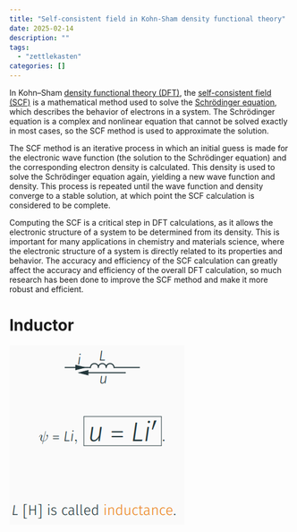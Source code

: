 ```yaml
---
title: "Self-consistent field in Kohn-Sham density functional theory"
date: 2025-02-14
description: ""
tags: 
  - "zettlekasten"
categories: []
---
```


In Kohn–Sham [density functional theory (DFT)](density%20functional%20theory%20(DFT)), the [self-consistent field (SCF)](self-consistent%20field%20(SCF)) is a mathematical method used to solve the [Schrödinger equation](Schrödinger%20equation), which describes the behavior of electrons in a system. The Schrödinger equation is a complex and nonlinear equation that cannot be solved exactly in most cases, so the SCF method is used to approximate the solution.

The SCF method is an iterative process in which an initial guess is made for the electronic wave function (the solution to the Schrödinger equation) and the corresponding electron density is calculated. This density is used to solve the Schrödinger equation again, yielding a new wave function and density. This process is repeated until the wave function and density converge to a stable solution, at which point the SCF calculation is considered to be complete.

Computing the SCF is a critical step in DFT calculations, as it allows the electronic structure of a system to be determined from its density. This is important for many applications in chemistry and materials science, where the electronic structure of a system is directly related to its properties and behavior. The accuracy and efficiency of the SCF calculation can greatly affect the accuracy and efficiency of the overall DFT calculation, so much research has been done to improve the SCF method and make it more robust and efficient.

# Inductor
![Pasted image 20221027204249](../attachments/Pasted%20image%2020221027204249.png)